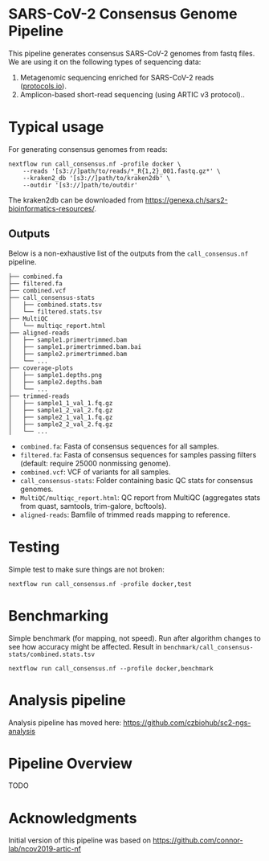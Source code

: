 # SARS-CoV-2 Consensus Genome Pipeline

This pipeline generates consensus SARS-CoV-2 genomes from fastq
files.  We are using it on the following types of sequencing data:
1. Metagenomic sequencing enriched for SARS-CoV-2 reads
   ([protocols.io](https://www.protocols.io/private/32717E8D59E211EABDB40242AC110003?step=4)).
2. Amplicon-based short-read sequencing (using ARTIC v3 protocol)..

# Typical usage

For generating consensus genomes from reads:

```{sh}
nextflow run call_consensus.nf -profile docker \
    --reads '[s3://]path/to/reads/*_R{1,2}_001.fastq.gz*' \
    --kraken2_db '[s3://]path/to/kraken2db' \
    --outdir '[s3://]path/to/outdir'
```

The kraken2db can be downloaded from https://genexa.ch/sars2-bioinformatics-resources/.

## Outputs

Below is a non-exhaustive list of the outputs from the `call_consensus.nf` pipeline.

```
├── combined.fa
├── filtered.fa
├── combined.vcf
├── call_consensus-stats
│   ├── combined.stats.tsv
│   └── filtered.stats.tsv
├── MultiQC
│   └── multiqc_report.html
├── aligned-reads
│   ├── sample1.primertrimmed.bam
│   ├── sample1.primertrimmed.bam.bai
│   ├── sample2.primertrimmed.bam
│   └── ...
├── coverage-plots
│   ├── sample1.depths.png
│   ├── sample2.depths.bam
│   └── ...
├── trimmed-reads
│   ├── sample1_1_val_1.fq.gz
│   ├── sample1_2_val_2.fq.gz
│   ├── sample2_1_val_1.fq.gz
│   ├── sample2_2_val_2.fq.gz
│   └── ...
```

- `combined.fa`: Fasta of consensus sequences for all samples.
- `filtered.fa`: Fasta of consensus sequences for samples passing
  filters (default: require 25000 nonmissing genome).
- `combined.vcf`: VCF of variants for all samples.
- `call_consensus-stats`: Folder containing basic QC stats for consensus genomes.
- `MultiQC/multiqc_report.html`: QC report from MultiQC (aggregates stats from quast,
  samtools, trim-galore, bcftools).
- `aligned-reads`: Bamfile of trimmed reads mapping to reference.

# Testing

Simple test to make sure things are not broken:

```{sh}
nextflow run call_consensus.nf -profile docker,test
```

# Benchmarking

Simple benchmark (for mapping, not speed). Run after algorithm changes to see how accuracy might be affected. Result in `benchmark/call_consensus-stats/combined.stats.tsv`

```{sh}
nextflow run call_consensus.nf --profile docker,benchmark
```

# Analysis pipeline

Analysis pipeline has moved here: https://github.com/czbiohub/sc2-ngs-analysis

# Pipeline Overview

TODO

# Acknowledgments

Initial version of this pipeline was based on
https://github.com/connor-lab/ncov2019-artic-nf
